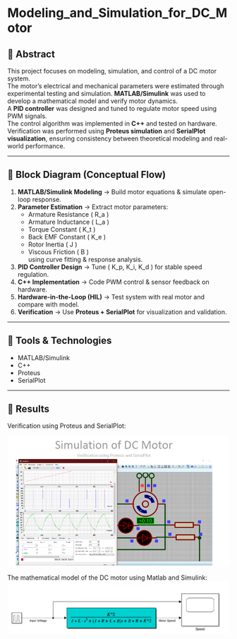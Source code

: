 # Modeling_and_Simulation_for_DC_Motor

## 🔹 Abstract
This project focuses on modeling, simulation, and control of a DC motor system.  
The motor’s electrical and mechanical parameters were estimated through experimental testing and simulation. **MATLAB/Simulink** was used to develop a mathematical model and verify motor dynamics.  
A **PID controller** was designed and tuned to regulate motor speed using PWM signals.  
The control algorithm was implemented in **C++** and tested on hardware.  
Verification was performed using **Proteus simulation** and **SerialPlot visualization**, ensuring consistency between theoretical modeling and real-world performance.

---

## 🔹 Block Diagram (Conceptual Flow)

1. **MATLAB/Simulink Modeling** → Build motor equations & simulate open-loop response.  
2. **Parameter Estimation** → Extract motor parameters:  
   - Armature Resistance \( R_a \)  
   - Armature Inductance \( L_a \)  
   - Torque Constant \( K_t \)  
   - Back EMF Constant \( K_e \)  
   - Rotor Inertia \( J \)  
   - Viscous Friction \( B \)  
   using curve fitting & response analysis.  
3. **PID Controller Design** → Tune \( K_p, K_i, K_d \) for stable speed regulation.  
4. **C++ Implementation** → Code PWM control & sensor feedback on hardware.  
5. **Hardware-in-the-Loop (HIL)** → Test system with real motor and compare with model.  
6. **Verification** → Use **Proteus + SerialPlot** for visualization and validation.  

---

## 🔹 Tools & Technologies
- MATLAB/Simulink  
- C++  
- Proteus  
- SerialPlot  

---

## 🔹 Results
Verification using Proteus and SerialPlot:

![DC Motor Simulation](DC%20motor%20modeling%20and%20simulation_1.png)

The mathematical model of the DC motor using Matlab and Simulink:
![DC Motor Simulation](DC%20motor%20modeling%20and%20simulation_2.png)
